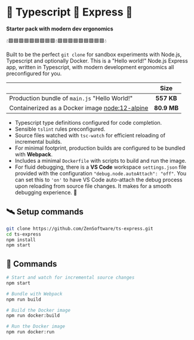# 💠 Typescript 💎 Express 💠

**Starter pack with modern dev ergonomics**

💧🟪🟦🟪🟦🟪🟦🟪🟦🟪💧🟪🟦🟪🟦🟪🟦🟪🟦🟪💧

Built to be the perfect `git clone` for sandbox experiments with Node.js, Typescript and optionally Docker. This is a "Hello world!" Node.js Express app, written in Typescript, with modern development ergonomics all preconfigured for you.

|                                                                                 |    Size     |
| ------------------------------------------------------------------------------- | :---------: |
| Production bundle of `main.js` "Hello World!"                                   | **557 KB**  |
| Containerized as a Docker image [node:12-alpine](https://hub.docker.com/_/node) | **80.9 MB** |

- Typescript type definitions configured for code completion.
- Sensible `tslint` rules preconfigured.
- Source files watched with `tsc-watch` for efficient reloading of incremental builds.
- For minimal footprint, production builds are configured to be bundled with **Webpack**.
- Includes a minimal `Dockerfile` with scripts to build and run the image.
- For fluid debugging, there is a **VS Code** workspace `settings.json` file provided with the configuration `"debug.node.autoAttach": "off"`. You can set this to `'on'` to have VS Code auto-attach the debug process upon reloading from source file changes. It makes for a smooth debugging experience. 🍰

## 🛰 Setup commands

```bash
git clone https://github.com/ZenSoftware/ts-express.git
cd ts-express
npm install
npm start
```

## 🔋 Commands

```bash
# Start and watch for incremental source changes
npm start
```

```bash
# Bundle with Webpack
npm run build
```

```bash
# Build the Docker image
npm run docker:build
```

```bash
# Run the Docker image
npm run docker:run
```
